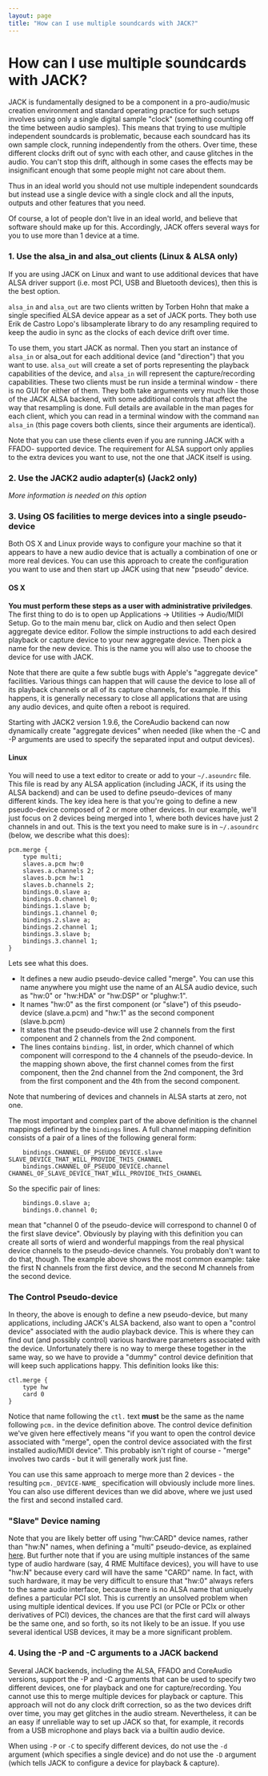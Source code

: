 ```yaml
---
layout: page
title: "How can I use multiple soundcards with JACK?"
---
```


# How can I use multiple soundcards with JACK?

JACK is fundamentally designed to be a component in a pro-audio/music
creation environment and standard operating practice for such setups
involves using only a single digital sample "clock" (something counting
off the time between audio samples). This means that trying to use
multiple independent soundcards is problematic, because each soundcard
has its own sample clock, running independently from the others. Over
time, these different clocks drift out of sync with each other, and
cause glitches in the audio. You can't stop this drift, although in some
cases the effects may be insignificant enough that some people might not
care about them.

Thus in an ideal world you should not use multiple independent
soundcards but instead use a single device with a single clock and all
the inputs, outputs and other features that you need.

Of course, a lot of people don't live in an ideal world, and believe
that software should make up for this. Accordingly, JACK offers several
ways for you to use more than 1 device at a time.

### 1. Use the alsa_in and alsa_out clients (Linux & ALSA only)

If you are using JACK on Linux and want to use additional devices that
have ALSA driver support (i.e. most PCI, USB and Bluetooth devices),
then this is the best option.

`alsa_in` and `alsa_out` are two clients written by Torben Hohn that
make a single specified ALSA device appear as a set of JACK ports. They
both use Erik de Castro Lopo's libsamplerate library to do any
resampling required to keep the audio in sync as the clocks of each
device drift over time.

To use them, you start JACK as normal. Then you start an instance of
`alsa_in` or alsa_out for each additional device (and "direction") that
you want to use.  `alsa_out` will create a set of ports representing the
playback capabilities of the device, and `alsa_in` will represent the
capture/recording capabilities. These two clients must be run inside a
terminal window - there is no GUI for either of them. They both take
arguments very much like those of the JACK ALSA backend, with some
additional controls that affect the way that resampling is done. Full
details are available in the man pages for each client, which you can
read in a terminal window with the command `man alsa_in` (this page
covers both clients, since their arguments are identical).

Note that you can use these clients even if you are running JACK with a
FFADO- supported device. The requirement for ALSA support only applies
to the extra devices you want to use, not the one that JACK itself is
using.

### 2. Use the JACK2 audio adapter(s) (Jack2 only)

_More information is needed on this option_

### 3. Using OS facilities to merge devices into a single pseudo-device

Both OS X and Linux provide ways to configure your machine so that it
appears to have a new audio device that is actually a combination of one
or more real devices. You can use this approach to create the
configuration you want to use and then start up JACK using that new
"pseudo" device.

#### OS X

**You must perform these steps as a user with administrative
priviledges**.  The first thing to do is to open up Applications ->
Utilities -> Audio/MIDI Setup.  Go to the main menu bar, click on Audio
and then select Open aggregate device editor. Follow the simple
instructions to add each desired playback or capture device to your new
aggregate device.  Then pick a name for the new device. This is the name
you will also use to choose the device for use with JACK.

Note that there are quite a few subtle bugs with Apple's "aggregate
device" facilities. Various things can happen that will cause the device
to lose all of its playback channels or all of its capture channels, for
example. If this happens, it is generally necessary to close all
applications that are using any audio devices, and quite often a reboot
is required.

Starting with JACK2 version 1.9.6, the CoreAudio backend can now
dynamically create "aggregate devices" when needed (like when the -C and
-P arguments are used to specify the separated input and output
devices).

#### Linux

You will need to use a text editor to create or add to your
`~/.asoundrc` file.  This file is read by any ALSA application
(including JACK, if its using the ALSA backend) and can be used to
define pseudo-devices of many different kinds. The key idea here is that
you're going to define a new pseudo-device composed of 2 or more other
devices. In our example, we'll just focus on 2 devices being merged into
1, where both devices have just 2 channels in and out. This is the text
you need to make sure is in `~/.asoundrc` (below, we describe what this
does):



    pcm.merge {
        type multi;
        slaves.a.pcm hw:0
        slaves.a.channels 2;
        slaves.b.pcm hw:1
        slaves.b.channels 2;
        bindings.0.slave a;
        bindings.0.channel 0;
        bindings.1.slave b;
        bindings.1.channel 0;
        bindings.2.slave a;
        bindings.2.channel 1;
        bindings.3.slave b;
        bindings.3.channel 1;
    }


Lets see what this does.

* It defines a new audio pseudo-device called "merge".
  You can use this name anywhere you might use the name of an ALSA audio
  device, such as "hw:0" or "hw:HDA" or "hw:DSP" or "plughw:1".
* It names "hw:0" as the first component (or "slave") of this
  pseudo-device (slave.a.pcm) and "hw:1" as the second component
  (slave.b.pcm)
* It states that the pseudo-device will use 2 channels from the first
  component and 2 channels from the 2nd component.
* The lines contains `binding.` list, in order,
  which channel of which component will correspond to the 4 channels of
  the pseudo-device. In the mapping shown above, the first channel comes
  from the first component, then the 2nd channel from the 2nd component,
  the 3rd from the first component and the 4th from the second
  component.

Note that numbering of devices and channels in ALSA starts at zero, not
one.

The most important and complex part of the above definition is the
channel mappings defined by the `bindings` lines. A full channel mapping
definition consists of a pair of a lines of the following general form:



    	bindings.CHANNEL_OF_PSEUDO_DEVICE.slave SLAVE_DEVICE_THAT_WILL_PROVIDE_THIS_CHANNEL
    	bindings.CHANNEL_OF_PSEUDO_DEVICE.channel CHANNEL_OF_SLAVE_DEVICE_THAT_WILL_PROVIDE_THIS_CHANNEL


So the specific pair of lines:



        bindings.0.slave a;
        bindings.0.channel 0;


mean that "channel 0 of the pseudo-device will correspond to channel 0
of the first slave device". Obviously by playing with this definition
you can create all sorts of wierd and wonderful mappings from the real
physical device channels to the pseudo-device channels. You probably
don't want to do that, though. The example above shows the most common
example: take the first N channels from the first device, and the second
M channels from the second device.

### The Control Pseudo-device

In theory, the above is enough to define a new pseudo-device, but many
applications, including JACK's ALSA backend, also want to open a
"control device" associated with the audio playback device. This is
where they can find out (and possibly control) various hardware
parameters associated with the device. Unfortunately there is no way to
merge these together in the same way, so we have to provide a "dummy"
control device definition that will keep such applications happy. This
definition looks like this:



    ctl.merge {
        type hw
        card 0
    }


Notice that name following the `ctl.` text **must** be the same as the
name following `pcm.` in the device definition above. The control device
definition we've given here effectively means "if you want to open the
control device associated with "merge", open the control device
associated with the first installed audio/MIDI device". This probably
isn't right of course - "merge" involves two cards - but it will
generally work just fine.

You can use this same approach to merge more than 2 devices - the
resulting `pcm._DEVICE-NAME_` specification will obviously include more
lines. You can also use different devices than we did above, where we
just used the first and second installed card.

### "Slave" Device naming

Note that you are likely better off using "hw:CARD" device names, rather
than "hw:N" names, when defining a "multi" pseudo-device, as explained
[here](device_naming.html). But further note that if you are using
multiple instances of the same type of audio hardware (say, 4 RME
Multiface devices), you will have to use "hw:N" because every card will
have the same "CARD" name. In fact, with such hardware, it may be very
difficult to ensure that "hw:0" always refers to the same audio
interface, because there is no ALSA name that uniquely defines a
particular PCI slot. This is currently an unsolved problem when using
multiple identical devices. If you use PCI (or PCIe or PCIx or other
derivatives of PCI) devices, the chances are that the first card will
always be the same one, and so forth, so its not likely to be an issue.
If you use several identical USB devices, it may be a more significant
problem.

### 4. Using the -P and -C arguments to a JACK backend

Several JACK backends, including the ALSA, FFADO and CoreAudio versions,
support the -P and -C arguments that can be used to specify two
different devices, one for playback and one for capture/recording. You
cannot use this to merge multiple devices for playback or capture. This
approach will not do any clock drift correction, so as the two devices
drift over time, you may get glitches in the audio stream. Nevertheless,
it can be an easy if unreliable way to set up JACK so that, for example,
it records from a USB microphone and plays back via a builtin audio
device.

When using `-P` or `-C` to specify different devices, do not use the
`-d`
argument (which specifies a single device) and do not use the `-D`
argument (which tells JACK to configure a device for playback &
capture).

